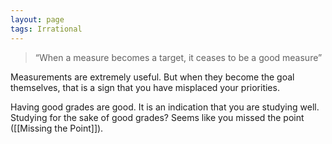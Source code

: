 ```yaml
---
layout: page
tags: Irrational
---
```


> “When a measure becomes a target, it ceases to be a good measure”

Measurements are extremely useful. But when they become the goal themselves, that is a sign that you have misplaced your priorities.

Having good grades are good. It is an indication that you are studying well. Studying for the sake of good grades? Seems like you missed the point ([[Missing the Point]]).